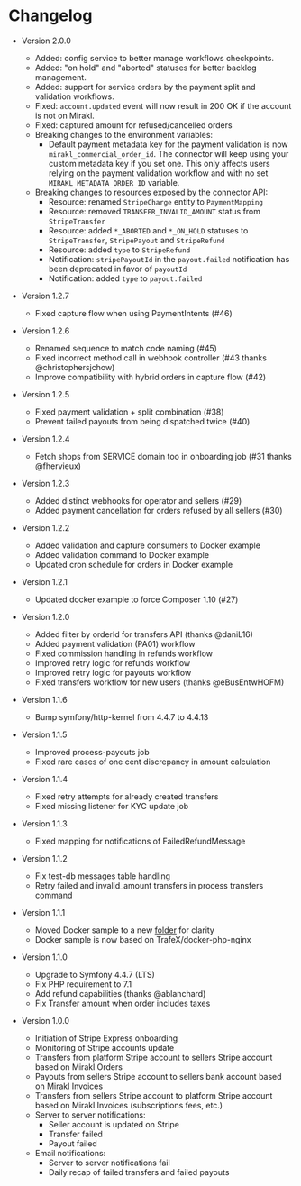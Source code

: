 # Changelog

- Version 2.0.0
	- Added: config service to better manage workflows checkpoints.
	- Added: "on hold" and "aborted" statuses for better backlog management.
	- Added: support for service orders by the payment split and validation workflows.
	- Fixed: `account.updated` event will now result in 200 OK if the account is not on Mirakl.
	- Fixed: captured amount for refused/cancelled orders
	- Breaking changes to the environment variables:
	  - Default payment metadata key for the payment validation is now `mirakl_commercial_order_id`. The connector will keep using your custom metadata key if you set one. This only affects users relying on the payment validation workflow and with no set `MIRAKL_METADATA_ORDER_ID` variable. 
	- Breaking changes to resources exposed by the connector API:
	  - Resource: renamed `StripeCharge` entity to `PaymentMapping`
	  - Resource: removed `TRANSFER_INVALID_AMOUNT` status from `StripeTransfer`
	  - Resource: added `*_ABORTED` and `*_ON_HOLD` statuses to `StripeTransfer`, `StripePayout` and `StripeRefund`
	  - Resource: added `type` to `StripeRefund`
	  - Notification: `stripePayoutId` in the `payout.failed` notification has been deprecated in favor of `payoutId`
	  - Notification: added `type` to `payout.failed`

- Version 1.2.7
    - Fixed capture flow when using PaymentIntents (#46)

- Version 1.2.6
    - Renamed sequence to match code naming (#45)
    - Fixed incorrect method call in webhook controller (#43 thanks @christophersjchow)
    - Improve compatibility with hybrid orders in capture flow (#42)

- Version 1.2.5
    - Fixed payment validation + split combination (#38)
    - Prevent failed payouts from being dispatched twice (#40)

- Version 1.2.4
    - Fetch shops from SERVICE domain too in onboarding job (#31 thanks @fhervieux)

- Version 1.2.3
    - Added distinct webhooks for operator and sellers (#29)
    - Added payment cancellation for orders refused by all sellers (#30)

- Version 1.2.2
    - Added validation and capture consumers to Docker example
    - Added validation command to Docker example
    - Updated cron schedule for orders in Docker example

- Version 1.2.1
    - Updated docker example to force Composer 1.10 (#27)

- Version 1.2.0
    - Added filter by orderId for transfers API (thanks @daniL16)
    - Added payment validation (PA01) workflow
    - Fixed commission handling in refunds workflow
    - Improved retry logic for refunds workflow
    - Improved retry logic for payouts workflow
    - Fixed transfers workflow for new users (thanks @eBusEntwHOFM)

- Version 1.1.6
    - Bump symfony/http-kernel from 4.4.7 to 4.4.13

- Version 1.1.5
    - Improved process-payouts job
    - Fixed rare cases of one cent discrepancy in amount calculation

- Version 1.1.4
    - Fixed retry attempts for already created transfers
    - Fixed missing listener for KYC update job

- Version 1.1.3
    - Fixed mapping for notifications of FailedRefundMessage

- Version 1.1.2
    - Fix test-db messages table handling
    - Retry failed and invalid_amount transfers in process transfers command

- Version 1.1.1
    - Moved Docker sample to a new [folder](examples/docker) for clarity
    - Docker sample is now based on TrafeX/docker-php-nginx

- Version 1.1.0
    - Upgrade to Symfony 4.4.7 (LTS)
    - Fix PHP requirement to 7.1
    - Add refund capabilities (thanks @ablanchard)
    - Fix Transfer amount when order includes taxes

- Version 1.0.0
    - Initiation of Stripe Express onboarding
    - Monitoring of Stripe accounts update
    - Transfers from platform Stripe account to sellers Stripe account based on Mirakl Orders
    - Payouts from sellers Stripe account to sellers bank account based on Mirakl Invoices
    - Transfers from sellers Stripe account to platform Stripe account based on Mirakl Invoices (subscriptions fees, etc.)
    - Server to server notifications:
        - Seller account is updated on Stripe
        - Transfer failed
        - Payout failed
    - Email notifications:
        - Server to server notifications fail
        - Daily recap of failed transfers and failed payouts
